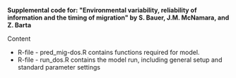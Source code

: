 
**Supplemental code for: "Environmental variability, reliability of information and the timing of migration" by S. Bauer, J.M. McNamara, and Z. Barta**

Content

* R-file - pred_mig-dos.R contains functions required for model.
* R-file - run_dos.R contains the model run, including general setup and standard parameter settings

